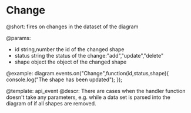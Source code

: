 Change
=========

@short:
	fires on changes in the dataset of the diagram
    
@params:
* id    		string,number		the id of the changed shape
* status 		string				the status of the change:"add","update","delete"
* shape			object				the object of the changed shape

@example:
diagram.events.on("Change",function(id,status,shape){
	console.log("The shape has been updated");
});

@template: api_event
@descr:
There are cases when the handler function doesn't take any parameters, e.g. while a data set is parsed into the diagram of if all shapes are removed.